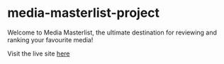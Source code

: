 # media-masterlist-project

Welcome to Media Masterlist, the ultimate destination for reviewing and ranking your favourite media!

Visit the live site [here](https://danielledonnelly.github.io/media-masterlist-project/)
